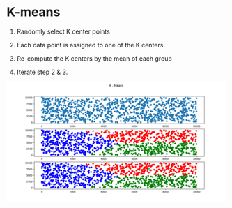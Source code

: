 # K-means

1. Randomly select K center points

2. Each data point is assigned to one of the K centers.

3. Re-compute the K centers by the mean of each group

4. Iterate step 2 & 3.

![](https://github.com/JohnHe12/algoritmus/blob/main/3D%20point%20cloud%20process/clustering/Kmeans/image/Figure_1.png)
